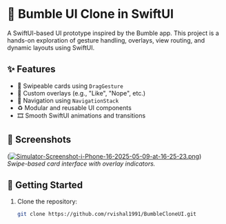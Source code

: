 # 🐝 Bumble UI Clone in SwiftUI

A SwiftUI-based UI prototype inspired by the Bumble app. This project is a hands-on exploration of gesture handling, overlays, view routing, and dynamic layouts using SwiftUI.

## ✨ Features

- 🔄 Swipeable cards using `DragGesture`
- 🧩 Custom overlays (e.g., "Like", "Nope", etc.)
- 🧭 Navigation using `NavigationStack`
- ♻️ Modular and reusable UI components
- 🎞️ Smooth SwiftUI animations and transitions

## 📸 Screenshots

([![Simulator-Screenshot-i-Phone-16-2025-05-09-at-16-25-23.png](https://i.postimg.cc/PqRQSTBP/Simulator-Screenshot-i-Phone-16-2025-05-09-at-16-25-23.png)](https://postimg.cc/R3wtF5CB))  
*Swipe-based card interface with overlay indicators.*

## 🚀 Getting Started

1. Clone the repository:
   ```bash
   git clone https://github.com/rvishal1991/BumbleCloneUI.git
